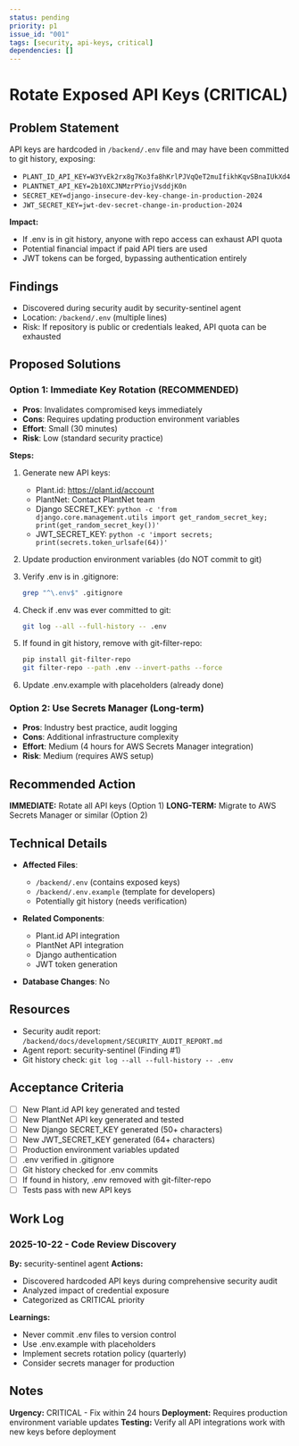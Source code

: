 ```yaml
---
status: pending
priority: p1
issue_id: "001"
tags: [security, api-keys, critical]
dependencies: []
---
```


# Rotate Exposed API Keys (CRITICAL)

## Problem Statement

API keys are hardcoded in `/backend/.env` file and may have been committed to git history, exposing:
- `PLANT_ID_API_KEY=W3YvEk2rx8g7Ko3fa8hKrlPJVqQeT2muIfikhKqvSBnaIUkXd4`
- `PLANTNET_API_KEY=2b10XCJNMzrPYiojVsddjK0n`
- `SECRET_KEY=django-insecure-dev-key-change-in-production-2024`
- `JWT_SECRET_KEY=jwt-dev-secret-change-in-production-2024`

**Impact:**
- If .env is in git history, anyone with repo access can exhaust API quota
- Potential financial impact if paid API tiers are used
- JWT tokens can be forged, bypassing authentication entirely

## Findings

- Discovered during security audit by security-sentinel agent
- Location: `/backend/.env` (multiple lines)
- Risk: If repository is public or credentials leaked, API quota can be exhausted

## Proposed Solutions

### Option 1: Immediate Key Rotation (RECOMMENDED)
- **Pros**: Invalidates compromised keys immediately
- **Cons**: Requires updating production environment variables
- **Effort**: Small (30 minutes)
- **Risk**: Low (standard security practice)

**Steps:**
1. Generate new API keys:
   - Plant.id: https://plant.id/account
   - PlantNet: Contact PlantNet team
   - Django SECRET_KEY: `python -c 'from django.core.management.utils import get_random_secret_key; print(get_random_secret_key())'`
   - JWT_SECRET_KEY: `python -c 'import secrets; print(secrets.token_urlsafe(64))'`

2. Update production environment variables (do NOT commit to git)

3. Verify .env is in .gitignore:
   ```bash
   grep "^\.env$" .gitignore
   ```

4. Check if .env was ever committed to git:
   ```bash
   git log --all --full-history -- .env
   ```

5. If found in git history, remove with git-filter-repo:
   ```bash
   pip install git-filter-repo
   git filter-repo --path .env --invert-paths --force
   ```

6. Update .env.example with placeholders (already done)

### Option 2: Use Secrets Manager (Long-term)
- **Pros**: Industry best practice, audit logging
- **Cons**: Additional infrastructure complexity
- **Effort**: Medium (4 hours for AWS Secrets Manager integration)
- **Risk**: Medium (requires AWS setup)

## Recommended Action

**IMMEDIATE:** Rotate all API keys (Option 1)
**LONG-TERM:** Migrate to AWS Secrets Manager or similar (Option 2)

## Technical Details

- **Affected Files**:
  - `/backend/.env` (contains exposed keys)
  - `/backend/.env.example` (template for developers)
  - Potentially git history (needs verification)

- **Related Components**:
  - Plant.id API integration
  - PlantNet API integration
  - Django authentication
  - JWT token generation

- **Database Changes**: No

## Resources

- Security audit report: `/backend/docs/development/SECURITY_AUDIT_REPORT.md`
- Agent report: security-sentinel (Finding #1)
- Git history check: `git log --all --full-history -- .env`

## Acceptance Criteria

- [ ] New Plant.id API key generated and tested
- [ ] New PlantNet API key generated and tested
- [ ] New Django SECRET_KEY generated (50+ characters)
- [ ] New JWT_SECRET_KEY generated (64+ characters)
- [ ] Production environment variables updated
- [ ] .env verified in .gitignore
- [ ] Git history checked for .env commits
- [ ] If found in history, .env removed with git-filter-repo
- [ ] Tests pass with new API keys

## Work Log

### 2025-10-22 - Code Review Discovery
**By:** security-sentinel agent
**Actions:**
- Discovered hardcoded API keys during comprehensive security audit
- Analyzed impact of credential exposure
- Categorized as CRITICAL priority

**Learnings:**
- Never commit .env files to version control
- Use .env.example with placeholders
- Implement secrets rotation policy (quarterly)
- Consider secrets manager for production

## Notes

**Urgency:** CRITICAL - Fix within 24 hours
**Deployment:** Requires production environment variable updates
**Testing:** Verify all API integrations work with new keys before deployment
